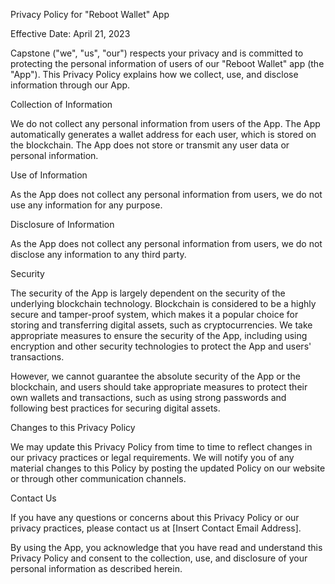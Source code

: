 Privacy Policy for "Reboot Wallet" App

Effective Date: April 21, 2023

Capstone ("we", "us", "our") respects your privacy and is committed to protecting the personal information of users of our "Reboot Wallet" app (the "App"). This Privacy Policy explains how we collect, use, and disclose information through our App.

Collection of Information

We do not collect any personal information from users of the App. The App automatically generates a wallet address for each user, which is stored on the blockchain. The App does not store or transmit any user data or personal information.

Use of Information

As the App does not collect any personal information from users, we do not use any information for any purpose.

Disclosure of Information

As the App does not collect any personal information from users, we do not disclose any information to any third party.

Security

The security of the App is largely dependent on the security of the underlying blockchain technology. Blockchain is considered to be a highly secure and tamper-proof system, which makes it a popular choice for storing and transferring digital assets, such as cryptocurrencies. We take appropriate measures to ensure the security of the App, including using encryption and other security technologies to protect the App and users' transactions.

However, we cannot guarantee the absolute security of the App or the blockchain, and users should take appropriate measures to protect their own wallets and transactions, such as using strong passwords and following best practices for securing digital assets.

Changes to this Privacy Policy

We may update this Privacy Policy from time to time to reflect changes in our privacy practices or legal requirements. We will notify you of any material changes to this Policy by posting the updated Policy on our website or through other communication channels.

Contact Us

If you have any questions or concerns about this Privacy Policy or our privacy practices, please contact us at [Insert Contact Email Address].

By using the App, you acknowledge that you have read and understand this Privacy Policy and consent to the collection, use, and disclosure of your personal information as described herein.
